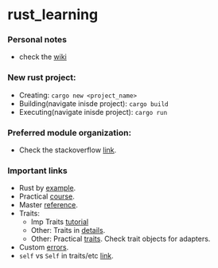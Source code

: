 # rust_learning
### Personal notes
* check the [wiki](https://github.com/pogo420/rust_learning/wiki)
### New rust project:
* Creating: `cargo new <project_name>`
* Building(navigate inisde project): `cargo build`
* Executing(navigate inisde project): `cargo run`

### Preferred module organization:
* Check the stackoverflow [link](https://stackoverflow.com/a/68972967/5739950).

### Important links

* Rust by [example](https://doc.rust-lang.org/rust-by-example/index.html).
* Practical [course](https://rust-classes.com/preface.html).
* Master [reference](https://doc.rust-lang.org/book/title-page.html).
* Traits:
   * Imp Traits [tutorial](https://web.mit.edu/rust-lang_v1.25/arch/amd64_ubuntu1404/share/doc/rust/html/book/first-edition/traits.html)
   * Other: Traits in [details](https://doc.rust-lang.org/book/ch10-02-traits.html).
   * Other: Practical [traits](https://learning-rust.github.io/docs/impls-and-traits/). Check trait objects for adapters.
* Custom [errors](https://learning-rust.github.io/docs/e7.custom_error_types.html).
* `self` vs `Self` in traits/etc [link](https://stackoverflow.com/a/32306132/5739950).
